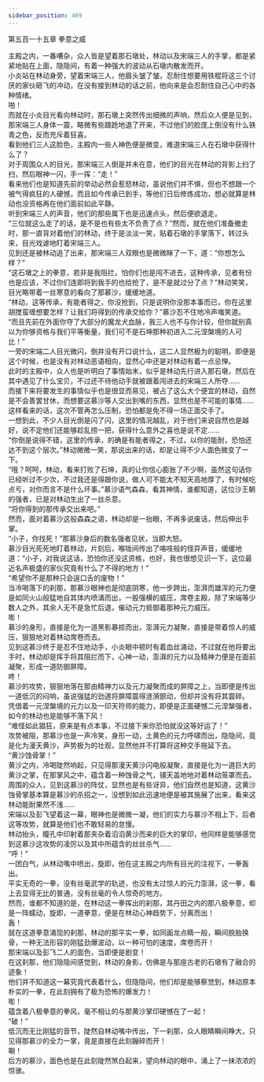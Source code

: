 ```yaml
---
sidebar_position: 469
---
```

 第五百一十五章 拳意之威


主殿之内，一番嘈杂，众人皆是望着那石墩处，林动以及宋端三人的手掌，都是紧紧地贴在上面，隐隐间，有着一种强大的波动从石墩内散发而开。  
小炎站在林动身旁，望着宋端三人，他眉头皱了皱，忍耐住想要用铁棍将这三个讨厌的家伙砸飞的冲动，在没有接到林动的话之前，他向来是会忍耐住自己心中的各种情绪。  
啪！  
而就在小炎目光看向林动时，那石墩上突然传出细微的声响，然后众人便是见到，那宋端三人身体一震，略微有些踉跄地退了开来，不过他们的脸庞上倒没有什么铁青之色，反而充斥着狂喜。  
看到他们三人这脸色，主殿内一些人神色便是微变，难道宋端三人在石墩中获得什么了？  
对于周围众人的目光，那宋端三人倒是并未在意，他们的目光在林动的背影上扫了扫，然后眼神一闪，手一挥：“走！”  
看来他们也是知道先前的举动必然会惹怒林动，虽说他们并不惧，但也不想跟一个被气得疯狂的人硬憾，而且如今传承已到手，等他们日后修炼成功，想必就算是林动也没资格再在他们面前如此平静。  
听到宋端三人的声音，他们的那些属下也是迅速点头，然后便欲退走。  
“三位就这么走了的话，是不是也有些太不负责了点？”然而，就在他们准备撤走时，那一直背对着他们的林动，终于是淡淡一笑，贴着石墩的手掌落下，转过头来，目光戏谑地盯着宋端三人。  
见到还是被林动追了出来，那宋端三人双眼也是微微眯了一下，道：“你想怎么样？”  
“这石墩之上的拳意，若非是我阻拦，怕你们也是闯不进去，这种传承，见者有份也是应该，不过你们连即将到我手的也给抢了，是不是就过分了点？”林动笑笑，目光略带着一丝寒意的看向了那慕沙，缓缓地道。  
“林动，这等传承，有能者得之，你没抢到，只是说明你没那本事而已，你在这里胡搅蛮缠想要怎样？让我们将得到的传承交给你？”慕沙忍不住地冷声嗤笑道。  
“而且先前在外面你夺了大部分的魔龙犬血脉，我三人也不与你计较，但你就别真以为你够资格与我们平等衡量，我们可不是石坤那种初进入二元涅槃境的人可比！”  
一旁的宋端二人目光微闪，倒并没有开口说什么，这二人显然极为的聪明，即便是这个时候，也是没有对林动恶语相向，显然心中还是对林动有着一点忌惮。  
此时的主殿中，众人也是听明白了事情始末，似乎是林动先行进入那石墩，然后在其中遇见了什么宝贝，不过还不待他动手就被跟着闯进去的宋端三人所夺……  
而接下来将要发生的事情似乎也是很显而易见，被占了这么大个便宜的林动，自然是不会善罢甘休，而想要这慕沙等人交出到嘴的东西，显然也是不可能的事情……  
这样看来的话，这次不管再怎么压制，恐怕都是免不得一场正面交手了。  
一想到此，不少人目光倒是闪了闪，这里的情况越乱，对于他们来说自然也是越好，说不定他们还能够趁乱捞一把，获得什么意外之喜也是说不定……  
“你倒是说得不错，这里的传承，的确是有能者得之，不过，以你的能耐，恐怕还达不到这个层次。”林动微微一笑，那说出来的话，却是让得不少人面色微变了一下。  
“哦？呵呵，林动，看来打败了石坤，真的让你信心膨胀了不少啊，虽然这句话你已经听过不少次，不过我还是得跟你说，做人可不能太不知天高地厚了，有时候吃点亏，对你而言不是什么坏事。”慕沙语气森森，看其神情，谁都知道，这位沙王朝的强者，已是对林动生出了一丝杀意。  
“将你得到的那传承交出来吧。”  
然而，面对着慕沙这般森森之语，林动却是一抬眼，不再多说废话，然后伸出手掌。  
“小子，你找死！”那慕沙身后的数名强者见状，当即大怒。  
慕沙目光死死地盯着林动，片刻后，喉咙间传出了咯吱般的怪异声音，缓缓地道：“小子，对我说这话，恐怕你还没这资格，也好，我也很想见识一下，这位最近名声极盛的家伙究竟有什么了不得的地方！”  
“希望你不是那种只会逞口舌的废物！”  
当冷喝落下的刹那，那慕沙眼神也是彻底阴寒，他一步跨出，澎湃而雄浑的元力便是如同火山般猛地自其体内喷涌而出，一股强横的威压，席卷主殿，除了宋端等少数人之外，其余人无不是急忙后退，催动元力抵御着那种元力威压。  
嘭！  
慕沙的身形，直接是化为一道黑影暴掠而出，澎湃元力凝聚，直接是带着惊人的威压，狠狠地对着林动席卷而去。  
见到这慕沙终于是忍不住地动手，小炎眼中顿时有着血丝涌动，不过就在他将要出手时，林动却是挥手将其阻拦而下，心神一动，澎湃的元力以及精神力便是在面前凝聚，形成一道防御屏障。  
咚！  
慕沙的攻势，狠狠地落在那由精神力以及元力凝聚而成的屏障之上，当即便是传出一道低沉的闷响，虽说强猛的劲道将屏障震得涟漪颤动，但却并没有将其震碎。  
凭借着一元涅槃境的元力以及一印天符师的能力，即便是正面硬憾二元涅槃强者，如今的林动也是能够不落下风！  
“难怪如此猖狂，原来是有点本事，不过接下来你恐怕就没这等好运了！”  
攻势被阻，那慕沙也是一声冷笑，身形一动，土黄色的元力呼啸而出，隐隐间，竟是化为漫天黄沙，声势极为的壮观，显然他并不打算将这种交手拖延下去。  
“黄沙蚀骨掌！”  
黄沙之内，冷喝陡然响起，只见得那漫天黄沙闪电般凝聚，直接是化为一道巨大的黄沙之掌，在那掌风之中，蕴含着一种蚀骨之气，铺天盖地地对着林动笼罩而去。  
周围的众人，见到这慕沙的阵仗，显然也是有些讶异，他们自然也是知道，这黄沙蚀骨掌基本算是慕沙的杀招之一，没想到如此迅速地便是被其施展了出来，看来这林动能耐果然不浅……  
宋端以及彭飞望着这一幕，眼神也是微微一凝，他们的实力与慕沙不相上下，后者这等攻势，就算是他们也不敢轻易的怠慢。  
林动抬头，瞳孔中印射着那夹杂着滔滔黄沙而来的巨大的掌印，他同样是能够感觉到这慕沙这攻势的凌厉以及其中所蕴含的丝丝杀气……  
“呼！”  
一团白气，从林动嘴中喷出，旋即，他在这主殿之内所有目光的注视下，一拳轰出。  
平实无奇的一拳，没有丝毫武学的轨迹，也没有太过惊人的元力澎湃，这一拳，看上去显得无比的普通，没有丝毫的令人惊奇的地方。  
然而，谁都不知道的是，在林动这一拳挥出的刹那，其丹田之内的那八极拳意，却是一阵蠕动，旋即，一道拳意，便是在林动心神趋势下，分离而出！  
轰！  
就在这道拳意涌现的刹那，林动的那平实一拳，如同画龙点睛一般，瞬间脱胎换骨，一种无法形容的刚猛劲爆波动，以一种可怕的速度，席卷而开！  
那宋端以及彭飞二人的面色，当即便是剧变！  
在这刹那，他们隐隐间感觉到，林动的身影，仿佛是与那座古老的石墩有了融合的迹象！  
他们并不知道这一幕究竟代表着什么，但隐隐间，他们却是能够察觉到，林动原本朴实的一拳，在此刻拥有了极为恐怖的爆发力！  
嘭！  
蕴含着八极拳意的拳风，毫不相让的与那黄沙掌印硬憾在了一起！  
“破！”  
低沉而无比刚猛的音节，陡然自林动嘴中传出，下一刹那，众人眼睛瞬间睁大，只见得那慕沙的全力一掌，竟是直接在此刻蹦碎而开！  
唰！  
后方的慕沙，面色也是在此刻陡然煞白起来，望向林动的眼中，涌上了一抹浓浓的惊骇。  
  
  
